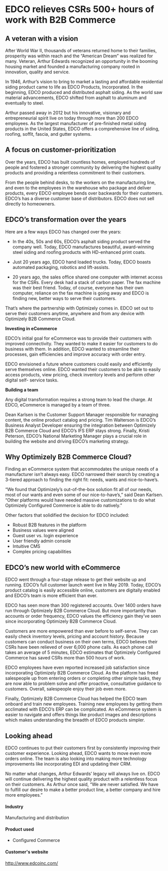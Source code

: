 # EDCO relieves CSRs 500+ hours of work with B2B Commerce

## A veteran with a vision

After World War II, thousands of veterans returned home to their families,
prosperity was within reach and the “American Dream” was realized for many.
Veteran, Arthur Edwards recognized an opportunity in the booming housing market
and founded a manufacturing company rooted in innovation, quality and service.

In 1946, Arthur’s vision to bring to market a lasting and affordable residential
siding product came to life as EDCO Products, Incorporated. In the beginning,
EDCO produced and distributed asphalt siding. As the world saw material
advancements, EDCO shifted from asphalt to aluminum and eventually to steel.

Arthur passed away in 2012 but his innovative, visionary and entrepreneurial
spirit live on today through more than 200 EDCO employees. As the largest
manufacturer of pre-finished metal siding products in the United States, EDCO
offers a comprehensive line of siding, roofing, soffit, fascia, and gutter
systems.

## A focus on customer-prioritization

Over the years, EDCO has built countless homes, employed hundreds of people and
fostered a stronger community by delivering the highest quality products and
providing a relentless commitment to their customers.

From the people behind desks, to the workers on the manufacturing line, and even
to the employees in the warehouse who package and deliver products, every EDCO
employee bends over backwards for their customers. EDCO’s has a diverse customer
base of distributors. EDCO does not sell directly to homeowners.

## EDCO’s transformation over the years

Here are a few ways EDCO has changed over the years:

- In the 40s, 50s and 60s, EDCO’s asphalt siding product served the company well. Today, EDCO manufactures beautiful, award-winning steel siding and roofing products with HD-enhanced print coats.

- Just 20 years ago, EDCO hand loaded trucks. Today, EDCO boasts automated packaging, robotics and lift-assists.

- 20 years ago, the sales office shared one computer with internet access for the CSRs. Every desk had a stack of carbon paper. The fax machine was their best friend. Today, of course, everyone has their own computer, reliance on the fax machine is going away and EDCO is finding new, better ways to serve their customers.

That’s where the partnership with Optimizely comes in. EDCO set out to serve
their customers anytime, anywhere and from any device with Optimizely B2B
Commerce Cloud.

**Investing in eCommerce**

EDCO’s initial goal for eCommerce was to provide their customers with improved
connectivity. They wanted to make it easier for customers to do business with
them. In addition, EDCO wanted to streamline their processes, gain efficiencies
and improve accuracy with order entry.

EDCO envisioned a future where customers could easily and efficiently serve
themselves online. EDCO wanted their customers to be able to easily access
products, view pricing, check inventory levels and perform other digital self-
service tasks.

**Building a team**

Any digital transformation requires a strong team to lead the charge. At EDCO,
eCommerce is managed by a team of three.

Dean Karlsen is the Customer Support Manager responsible for managing content,
the online product catalog and pricing. Tim Walterson is EDCO’s Business Analyst
Developer ensuring the integration between Optimizely B2B Commerce Cloud and
EDCO’s IFS ERP stays strong. Finally, Kristi Peterson, EDCO’s National Marketing
Manager plays a crucial role in building the website and driving EDCO’s
marketing strategy.

## Why Optimizely B2B Commerce Cloud?

Finding an eCommerce system that accommodates the unique needs of a manufacturer
isn’t always easy. EDCO narrowed their search by creating a 3-tiered approach to
finding the right fit: needs, wants and nice-to-have’s.

“We found that Optimizely’s out-of-the-box solution fit all of our needs, most
of our wants and even some of our nice-to-have’s,” said Dean Karlsen. “Other
platforms would have needed massive customizations to do what Optimizely
Configured Commerce is able to do natively.”

Other factors that solidified the decision for EDCO included:

- Robust B2B features in the platform
- Business values were aligned
- Guest user vs. login experience
- User friendly admin console
- Intuitive CMS
- Complex pricing capabilities

## EDCO’s new world with eCommerce

EDCO went through a four-stage release to get their website up and running.
EDCO’s full customer launch went live in May 2019. Today, EDCO’s product catalog
is easily accessible online, customers are digitally enabled and EDCO’s team is
more efficient than ever.

EDCO has seen more than 300 registered accounts. Over 1400 orders have run
through Optimizely B2B Commerce Cloud. But more importantly than accounts or
order frequency, EDCO values the efficiency gain they’ve seen since
incorporating Optimizely B2B Commerce Cloud.

Customers are more empowered than ever before to self-serve. They can easily
check inventory levels, pricing and account history. Because customers can
conduct business on their own terms, EDCO believes their CSRs have been relieved
of over 6,000 phone calls. As each phone call takes an average of 5 minutes,
EDCO estimates that Optimizely Configured Commerce has saved CSRs more than 500
hours of work.

EDCO employees have even reported increased job satisfaction since incorporating
Optimizely B2B Commerce Cloud. As the platform has freed salespeople up from
entering orders or completing other simple tasks, they are now able to problem
solve and offer proactive, consultative guidance to customers. Overall,
salespeople enjoy their job even more.

Finally, Optimizely B2B Commerce Cloud has helped the EDCO team onboard and
train new employees. Training new employees by getting them acclimated with
EDCO’s ERP can be complicated. An eCommerce system is easier to navigate and
offers things like product images and descriptions which makes understanding the
breadth of EDCO products simpler.

## Looking ahead

EDCO continues to put their customers first by consistently improving their
customer experience. Looking ahead, EDCO wants to move even more orders online.
The team is also looking into making more technology improvements like
incorporating EDI and updating their CRM.

No matter what changes, Arthur Edwards’ legacy will always live on. EDCO will
continue delivering the highest quality product with a relentless focus on their
customers. As Arthur once said, “We are never satisfied. We have to fulfill our
desire to make a better product line, a better company and hire more employees.”

#### Industry

Manufacturing and distribution

#### Product used

- Configured Commerce

#### Customer's website

http://www.edcoinc.com/
